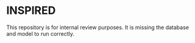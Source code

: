 # INSPIRED

This repository is for internal review purposes. It is missing the database and model to run correctly.
